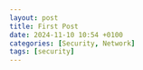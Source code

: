 ```yaml
---
layout: post
title: First Post
date: 2024-11-10 10:54 +0100
categories: [Security, Network]
tags: [security]
---
```


